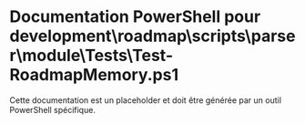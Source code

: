 # Documentation PowerShell pour development\roadmap\scripts\parser\module\Tests\Test-RoadmapMemory.ps1

Cette documentation est un placeholder et doit être générée par un outil PowerShell spécifique.
